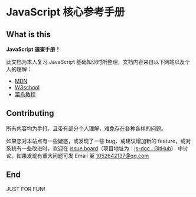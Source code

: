 # JavaScript 核心参考手册 

## What is this

**JavaScript 速查手册！**

此文档为本人复习 JavaScript 基础知识时所整理，文档内容来自以下网站以及个人的理解：
+ [MDN](https://developer.mozilla.org/zh-CN/docs/Web/JavaScript)
+ [W3school](http://www.w3school.com.cn/js/index.asp)
+ [菜鸟教程](http://www.runoob.com/js/js-tutorial.html)

## Contributing

所有内容均为手打，且带有部分个人理解，难免存在各种各样的问题。

如果您对本站点有一些疑惑，或发现了一些 bug，或建议增加新的 feature，或对系统有一些改进时，欢迎在 [issue board](https://github.com/wencaizhang/js-doc/issues)（项目地址为：[js-doc · GitHub](https://github.com/wencaizhang/js-doc)） 中讨论。如果发现有重大问题可发 Email 至 <a href="mailto:1052642137@qq.com">1052642137@qq.com</a>

## End

JUST FOR FUN!

